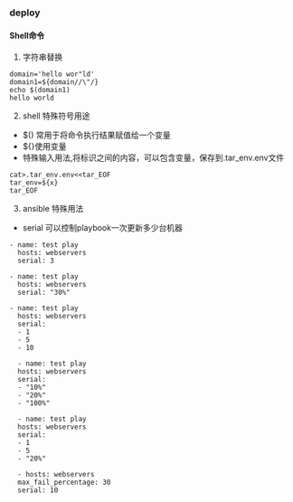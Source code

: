 ### deploy

#### Shell命令
1. 字符串替换 
```
domain='hello wor"ld'
domain1=${domain//\"/}
echo $(domain1)
hello world
```
2. shell 特殊符号用途

* $() 常用于将命令执行结果赋值给一个变量
* ${}使用变量
* 特殊输入用法,将标识之间的内容，可以包含变量，保存到.tar_env.env文件

```
cat>.tar_env.env<<tar_EOF
tar_env=${x}
tar_EOF
```
3. ansible 特殊用法

* serial 可以控制playbook一次更新多少台机器

```
- name: test play
  hosts: webservers
  serial: 3

- name: test play
  hosts: webservers
  serial: "30%"
  
- name: test play
  hosts: webservers
  serial:
  - 1
  - 5
  - 10
  
  - name: test play
  hosts: webservers
  serial:
  - "10%"
  - "20%"
  - "100%"
  
  - name: test play
  hosts: webservers
  serial:
  - 1
  - 5
  - "20%"
  
  - hosts: webservers
  max_fail_percentage: 30
  serial: 10
  
  ```
